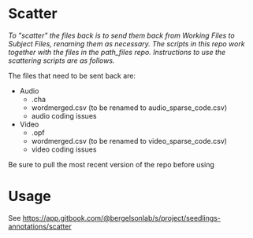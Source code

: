 # Scatter

_To "scatter" the files back is to send them back from Working Files to Subject Files, renaming them as necessary. The scripts in this repo work together with the files in the path_files repo. Instructions to use the scattering scripts are as follows._

The files that need to be sent back are:
* Audio
    * .cha
    * wordmerged.csv (to be renamed to audio_sparse_code.csv)
    * audio coding issues
* Video
    * .opf
    * wordmerged.csv (to be renamed to video_sparse_code.csv)
    * video coding issues

Be sure to pull the most recent version of the repo before using

# Usage

See https://app.gitbook.com/@bergelsonlab/s/project/seedlings-annotations/scatter
